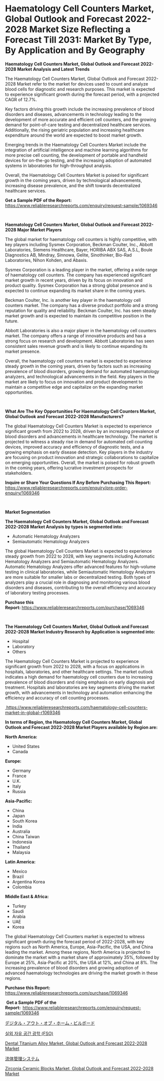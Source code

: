 <p><h1>Haematology Cell Counters Market, Global Outlook and Forecast 2022-2028 Market Size Reflecting a Forecast Till 2031: Market By Type, By Application and By Geography</h1></p><p><strong>Haematology Cell Counters Market, Global Outlook and Forecast 2022-2028 Market Analysis and Latest Trends</strong></p>
<p><p>The Haematology Cell Counters Market, Global Outlook and Forecast 2022-2028 Market refer to the market for devices used to count and analyze blood cells for diagnostic and research purposes. This market is expected to experience significant growth during the forecast period, with a projected CAGR of 12.7%.</p><p>Key factors driving this growth include the increasing prevalence of blood disorders and diseases, advancements in technology leading to the development of more accurate and efficient cell counters, and the growing demand for point-of-care testing and decentralized healthcare services. Additionally, the rising geriatric population and increasing healthcare expenditure around the world are expected to boost market growth.</p><p>Emerging trends in the Haematology Cell Counters Market include the integration of artificial intelligence and machine learning algorithms for more precise cell counting, the development of portable and handheld devices for on-the-go testing, and the increasing adoption of automated systems in laboratories for high-throughput analysis.</p><p>Overall, the Haematology Cell Counters Market is poised for significant growth in the coming years, driven by technological advancements, increasing disease prevalence, and the shift towards decentralized healthcare services.</p></p>
<p><strong>Get a Sample PDF of the Report:&nbsp;</strong> <a href="https://www.reliableresearchreports.com/enquiry/request-sample/1069346">https://www.reliableresearchreports.com/enquiry/request-sample/1069346</a></p>
<p>&nbsp;</p>
<p><strong>Haematology Cell Counters Market, Global Outlook and Forecast 2022-2028 Major Market Players</strong></p>
<p><p>The global market for haematology cell counters is highly competitive, with key players including Sysmex Corporation, Beckman Coulter, Inc., Abbott Laboratories, Siemens Healthcare, Bayer, HORIBA ABX SAS, A.S.L, Boule Diagnostics AB, Mindray, Sinnowa, Gelite, Sinothinker, Bio-Rad Laboratories, Nihon Kohden, and Abaxis. </p><p>Sysmex Corporation is a leading player in the market, offering a wide range of haematology cell counters. The company has experienced significant market growth in recent years, driven by its focus on innovation and product quality. Sysmex Corporation has a strong global presence and is expected to continue expanding its market share in the coming years.</p><p>Beckman Coulter, Inc. is another key player in the haematology cell counters market. The company has a diverse product portfolio and a strong reputation for quality and reliability. Beckman Coulter, Inc. has seen steady market growth and is expected to maintain its competitive position in the future.</p><p>Abbott Laboratories is also a major player in the haematology cell counters market. The company offers a range of innovative products and has a strong focus on research and development. Abbott Laboratories has seen consistent sales revenue growth and is likely to continue expanding its market presence.</p><p>Overall, the haematology cell counters market is expected to experience steady growth in the coming years, driven by factors such as increasing prevalence of blood disorders, growing demand for automated haematology analyzers, and technological advancements in the field. Key players in the market are likely to focus on innovation and product development to maintain a competitive edge and capitalize on the expanding market opportunities.</p></p>
<p>&nbsp;</p>
<p><strong>What Are The Key Opportunities For Haematology Cell Counters Market, Global Outlook and Forecast 2022-2028 Manufacturers?</strong></p>
<p><p>The global Haematology Cell Counters Market is expected to experience significant growth from 2022 to 2028, driven by an increasing prevalence of blood disorders and advancements in healthcare technology. The market is projected to witness a steady rise in demand for automated cell counting devices, improved accuracy and efficiency of diagnostic tests, and a growing emphasis on early disease detection. Key players in the industry are focusing on product innovation and strategic collaborations to capitalize on emerging opportunities. Overall, the market is poised for robust growth in the coming years, offering lucrative investment prospects for stakeholders.</p></p>
<p><strong>Inquire or Share Your Questions If Any Before Purchasing This Report:</strong> <a href="https://www.reliableresearchreports.com/enquiry/pre-order-enquiry/1069346">https://www.reliableresearchreports.com/enquiry/pre-order-enquiry/1069346</a></p>
<p>&nbsp;</p>
<p><strong>Market Segmentation</strong></p>
<p><strong>The Haematology Cell Counters Market, Global Outlook and Forecast 2022-2028 Market Analysis by types is segmented into:</strong></p>
<p><ul><li>Automatic Hematology Analyzers</li><li>Semiautomatic Hematology Analyzers</li></ul></p>
<p><p>The global Haematology Cell Counters Market is expected to experience steady growth from 2022 to 2028, with key segments including Automatic Hematology Analyzers and Semiautomatic Hematology Analyzers. Automatic Hematology Analyzers offer advanced features for high-volume testing in clinical laboratories, while Semiautomatic Hematology Analyzers are more suitable for smaller labs or decentralized testing. Both types of analyzers play a crucial role in diagnosing and monitoring various blood disorders and diseases, contributing to the overall efficiency and accuracy of laboratory testing processes.</p></p>
<p><strong>Purchase this Report:&nbsp;</strong><a href="https://www.reliableresearchreports.com/purchase/1069346">https://www.reliableresearchreports.com/purchase/1069346</a></p>
<p>&nbsp;</p>
<p><strong>The Haematology Cell Counters Market, Global Outlook and Forecast 2022-2028 Market Industry Research by Application is segmented into:</strong></p>
<p><ul><li>Hospital</li><li>Laboratory</li><li>Others</li></ul></p>
<p><p>The Haematology Cell Counters Market is projected to experience significant growth from 2022 to 2028, with a focus on applications in hospitals, laboratories, and other healthcare settings. The market outlook indicates a high demand for haematology cell counters due to increasing prevalence of blood disorders and rising emphasis on early diagnosis and treatment. Hospitals and laboratories are key segments driving the market growth, with advancements in technology and automation enhancing the efficiency and accuracy of cell counting processes.</p></p>
<p><a href="https://www.reliableresearchreports.com/haematology-cell-counters-market-in-global-r1069346">&nbsp;https://www.reliableresearchreports.com/haematology-cell-counters-market-in-global-r1069346</a></p>
<p><strong>In terms of Region, the Haematology Cell Counters Market, Global Outlook and Forecast 2022-2028 Market Players available by Region are:</strong></p>
<p>
    <p> <strong> North America: </strong>
        <ul>
            <li>United States</li>
            <li>Canada</li>
        </ul>
        </p> 
    <p> <strong> Europe: </strong>
        <ul>
            <li>Germany</li>
            <li>France</li>
            <li>U.K.</li>
            <li>Italy</li>
            <li>Russia</li>
        </ul>
        </p> 
    <p> <strong> Asia-Pacific: </strong>
        <ul>
            <li>China</li>
            <li>Japan</li>
            <li>South Korea</li>
            <li>India</li>
            <li>Australia</li>
            <li>China Taiwan</li>
            <li>Indonesia</li>
            <li>Thailand</li>
            <li>Malaysia</li>
        </ul>
        </p> 
    <p> <strong> Latin America: </strong>
        <ul>
            <li>Mexico</li>
            <li>Brazil</li>
            <li>Argentina Korea</li>
            <li>Colombia</li>
        </ul>
        </p> 
    <p> <strong> Middle East & Africa: </strong>
        <ul>
            <li>Turkey</li>
            <li>Saudi</li>
            <li>Arabia</li>
            <li>UAE</li>
            <li>Korea</li>
        </ul>
    </p>
    </p>
<p><p>The global Haematology Cell Counters market is expected to witness significant growth during the forecast period of 2022-2028, with key regions such as North America, Europe, Asia-Pacific, the USA, and China leading the market. Among these regions, North America is projected to dominate the market with a market share of approximately 35%, followed by Europe at 25%, Asia-Pacific at 20%, the USA at 12%, and China at 8%. The increasing prevalence of blood disorders and growing adoption of advanced haematology technologies are driving the market growth in these regions.</p></p>
<p><strong>Purchase this Report: </strong><a href="https://www.reliableresearchreports.com/purchase/1069346">https://www.reliableresearchreports.com/purchase/1069346</a></p>
<p>&nbsp;<strong>Get a Sample PDF of the Report:&nbsp;&nbsp;</strong><a href="https://www.reliableresearchreports.com/enquiry/request-sample/1069346">https://www.reliableresearchreports.com/enquiry/request-sample/1069346</a></p>
<p><strong></strong></p>
<p><p><a href="https://github.com/andym141978/Market-Research-Report-List-1/blob/main/496627285857.md">デジタル・アウト・オブ・ホーム・ビルボード</a></p><p><a href="https://medium.com/@edenger9807/%EC%95%BC%EC%99%B8-%EB%AC%B4%EC%84%A0-%EA%B4%91%ED%86%B5%EC%8B%A0-fso-%EC%8B%9C%EC%9E%A5-%EA%B7%9C%EB%AA%A8-%EC%8B%9C%EC%9E%A5-%EC%A0%84%EB%A7%9D-%EB%B0%8F-%EC%8B%9C%EC%9E%A5-%EC%98%88%EC%B8%A1-2024%EB%85%84%EB%B6%80%ED%84%B0-2031%EB%85%84%EA%B9%8C%EC%A7%80-bc4b54cb31b1">실외 자유 공간 광학 (FSO)</a></p><p><a href="https://github.com/lubmix/Market-Research-Report-List-2/blob/main/dental-titanium-alloy-market-global-outlook-and-forecast-2022-2028-market.md">Dental Titanium Alloy Market, Global Outlook and Forecast 2022-2028 Market</a></p><p><a href="https://medium.com/@at15984/%E6%B5%81%E4%BD%93%E7%AE%A1%E7%90%86%E3%82%B7%E3%82%B9%E3%83%86%E3%83%A0%E5%B8%82%E5%A0%B4%E3%83%A1%E3%83%88%E3%83%AA%E3%82%AF%E3%82%B9%E3%81%AE%E3%83%87%E3%82%B3%E3%83%BC%E3%83%87%E3%82%A3%E3%83%B3%E3%82%B0-%E5%B8%82%E5%A0%B4%E3%82%B7%E3%82%A7%E3%82%A2-%E3%83%88%E3%83%AC%E3%83%B3%E3%83%89-%E6%88%90%E9%95%B7%E3%83%91%E3%82%BF%E3%83%BC%E3%83%B3-f97df39db459">流体管理システム</a></p><p><a href="https://github.com/joannagoyvaerts/Market-Research-Report-List-2/blob/main/zirconia-ceramic-blocks-market-global-outlook-and-forecast-2022-2028-market.md">Zirconia Ceramic Blocks Market, Global Outlook and Forecast 2022-2028 Market</a></p></p>